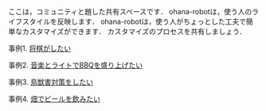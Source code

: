 ここは，コミュニティと題した共有スペースです．
ohana-robotは，使う人のライフスタイルを反映します．
ohana-robotは，使う人がちょっとした工夫で簡単なカスタマイズができます．
カスタマイズのプロセスを共有しましょう．

事例1. [将棋がしたい](examples/1.shogi/README.md)

事例2. [音楽とライトでBBQを盛り上げたい](examples/2.BBQ/README.md)

事例3. [鳥獣害対策をしたい](examples/3.WildlifePestControl/README.md)

事例4. [畑でビールを飲みたい](examples/4.Beer/README.md)

